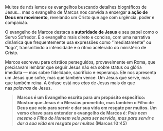 Muitos de nós lemos os evangelhos buscando detalhes biográficos de Jesus… mas o evangelho de Marcos nos convida a enxergar **a ação de Deus em movimento**, revelando um Cristo que age com urgência, poder e compaixão.

O evangelho de Marcos destaca a **autoridade de Jesus** e seu papel como o Servo Sofredor. É o evangelho mais direto e conciso, com uma narrativa dinâmica que frequentemente usa expressões como “imediatamente” ou “logo”, transmitindo a intensidade e o ritmo acelerado do ministério de Cristo.

Marcos escreveu para cristãos perseguidos, provavelmente em Roma, que precisavam lembrar que seguir Jesus não era sobre status ou glória imediata — mas sobre fidelidade, sacrifício e esperança. Ele nos apresenta um Jesus que sofre, mas que também vence. Um Jesus que serve, mas que também reina. A ênfase está nos *atos* de Jesus mais do que nas *palavras* de Jesus. 

> **Marcos é um Evangelho escrito para um propósito específico: Mostrar que Jesus é o Messias prometido, mas também o Filho de Deus que veio para servir e dar sua vida em resgate por muitos. Um verso chave para entender o evangelho de Marcos é: *Pois nem mesmo o Filho do Homem veio para ser servido, mas para servir e dar a sua vida em resgate por muitos* (Marcos 10:45)**